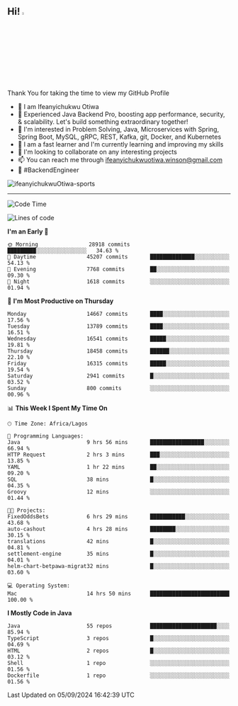 <!-- BLOG-POST-LIST:START --><!-- BLOG-POST-LIST:END -->

## Hi! <img src="https://media.giphy.com/media/hvRJCLFzcasrR4ia7z/giphy.gif" width="4%"> 

Thank You for taking the time to view my GitHub Profile

- 👋 I am Ifeanyichukwu Otiwa
- 🚀 Experienced Java Backend Pro, boosting app performance, security, & scalability. Let's build something extraordinary together!
- 👀 I'm interested in Problem Solving, Java, Microservices with Spring, Spring Boot, MySQL, gRPC, REST, Kafka, git, Docker, and Kubernetes
- 🌱 I am a fast learner and I'm currently learning and improving my skills
- 💞️ I'm looking to collaborate on any interesting projects
- 📫 You can reach me through ifeanyichukwuotiwa.winson@gmail.com
- 🚀 #BackendEngineer

<p align="left" marginTop="10px"> <img src="https://komarev.com/ghpvc/?username=ifeanyichukwuOtiwa-sports&label=Profile%20views&color=0e75b6&style=for-the-badge" alt="ifeanyichukwuOtiwa-sports" /> </p>

***

<!--START_SECTION:waka-->
![Code Time](http://img.shields.io/badge/Code%20Time-2%2C871%20hrs%2053%20mins-blue)

![Lines of code](https://img.shields.io/badge/From%20Hello%20World%20I%27ve%20Written-20.5%20million%20lines%20of%20code-blue)

**I'm an Early 🐤** 

```text
🌞 Morning                28918 commits       █████████░░░░░░░░░░░░░░░░   34.63 % 
🌆 Daytime                45207 commits       ██████████████░░░░░░░░░░░   54.13 % 
🌃 Evening                7768 commits        ██░░░░░░░░░░░░░░░░░░░░░░░   09.30 % 
🌙 Night                  1618 commits        ░░░░░░░░░░░░░░░░░░░░░░░░░   01.94 % 
```
📅 **I'm Most Productive on Thursday** 

```text
Monday                   14667 commits       ████░░░░░░░░░░░░░░░░░░░░░   17.56 % 
Tuesday                  13789 commits       ████░░░░░░░░░░░░░░░░░░░░░   16.51 % 
Wednesday                16541 commits       █████░░░░░░░░░░░░░░░░░░░░   19.81 % 
Thursday                 18458 commits       ██████░░░░░░░░░░░░░░░░░░░   22.10 % 
Friday                   16315 commits       █████░░░░░░░░░░░░░░░░░░░░   19.54 % 
Saturday                 2941 commits        █░░░░░░░░░░░░░░░░░░░░░░░░   03.52 % 
Sunday                   800 commits         ░░░░░░░░░░░░░░░░░░░░░░░░░   00.96 % 
```


📊 **This Week I Spent My Time On** 

```text
🕑︎ Time Zone: Africa/Lagos

💬 Programming Languages: 
Java                     9 hrs 56 mins       █████████████████░░░░░░░░   66.94 % 
HTTP Request             2 hrs 3 mins        ███░░░░░░░░░░░░░░░░░░░░░░   13.85 % 
YAML                     1 hr 22 mins        ██░░░░░░░░░░░░░░░░░░░░░░░   09.20 % 
SQL                      38 mins             █░░░░░░░░░░░░░░░░░░░░░░░░   04.35 % 
Groovy                   12 mins             ░░░░░░░░░░░░░░░░░░░░░░░░░   01.44 % 

🐱‍💻 Projects: 
FixedOddsBets            6 hrs 29 mins       ███████████░░░░░░░░░░░░░░   43.68 % 
auto-cashout             4 hrs 28 mins       ████████░░░░░░░░░░░░░░░░░   30.15 % 
translations             42 mins             █░░░░░░░░░░░░░░░░░░░░░░░░   04.81 % 
settlement-engine        35 mins             █░░░░░░░░░░░░░░░░░░░░░░░░   04.01 % 
helm-chart-betpawa-migrat32 mins             █░░░░░░░░░░░░░░░░░░░░░░░░   03.60 % 

💻 Operating System: 
Mac                      14 hrs 50 mins      █████████████████████████   100.00 % 
```

**I Mostly Code in Java** 

```text
Java                     55 repos            █████████████████████░░░░   85.94 % 
TypeScript               3 repos             █░░░░░░░░░░░░░░░░░░░░░░░░   04.69 % 
HTML                     2 repos             █░░░░░░░░░░░░░░░░░░░░░░░░   03.12 % 
Shell                    1 repo              ░░░░░░░░░░░░░░░░░░░░░░░░░   01.56 % 
Dockerfile               1 repo              ░░░░░░░░░░░░░░░░░░░░░░░░░   01.56 % 
```




 Last Updated on 05/09/2024 16:42:39 UTC
<!--END_SECTION:waka-->

<!--
<p align="center">
![trophy](https://github-profile-trophy.vercel.app/?username=ifeanyichukwuOtiwa-sports&theme=onedark) (https://github.com/ryo-ma/github-profile-trophy)
</p>
-->

<!---
ifeanyi-otiwa/ifeanyi-otiwa is a ✨ special ✨ repository because its `README.md` (this file) appears on your GitHub profile.
You can click the Preview link to take a look at your changes.
--->
